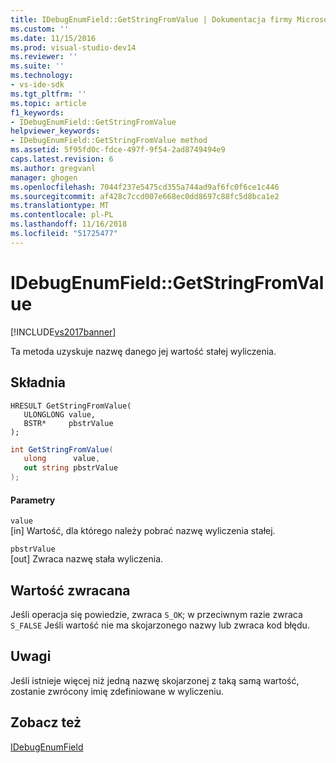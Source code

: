 ```yaml
---
title: IDebugEnumField::GetStringFromValue | Dokumentacja firmy Microsoft
ms.custom: ''
ms.date: 11/15/2016
ms.prod: visual-studio-dev14
ms.reviewer: ''
ms.suite: ''
ms.technology:
- vs-ide-sdk
ms.tgt_pltfrm: ''
ms.topic: article
f1_keywords:
- IDebugEnumField::GetStringFromValue
helpviewer_keywords:
- IDebugEnumField::GetStringFromValue method
ms.assetid: 5f95fd0c-fdce-497f-9f54-2ad8749494e9
caps.latest.revision: 6
ms.author: gregvanl
manager: ghogen
ms.openlocfilehash: 7044f237e5475cd355a744ad9af6fc0f6ce1c446
ms.sourcegitcommit: af428c7ccd007e668ec0dd8697c88fc5d8bca1e2
ms.translationtype: MT
ms.contentlocale: pl-PL
ms.lasthandoff: 11/16/2018
ms.locfileid: "51725477"
---
```

# <a name="idebugenumfieldgetstringfromvalue"></a>IDebugEnumField::GetStringFromValue
[!INCLUDE[vs2017banner](../../../includes/vs2017banner.md)]

Ta metoda uzyskuje nazwę danego jej wartość stałej wyliczenia.  
  
## <a name="syntax"></a>Składnia  
  
```cpp#  
HRESULT GetStringFromValue(  
   ULONGLONG value,  
   BSTR*     pbstrValue  
);  
```  
  
```csharp  
int GetStringFromValue(  
   ulong      value,  
   out string pbstrValue  
);  
```  
  
#### <a name="parameters"></a>Parametry  
 `value`  
 [in] Wartość, dla którego należy pobrać nazwę wyliczenia stałej.  
  
 `pbstrValue`  
 [out] Zwraca nazwę stała wyliczenia.  
  
## <a name="return-value"></a>Wartość zwracana  
 Jeśli operacja się powiedzie, zwraca `S_OK`; w przeciwnym razie zwraca `S_FALSE` Jeśli wartość nie ma skojarzonego nazwy lub zwraca kod błędu.  
  
## <a name="remarks"></a>Uwagi  
 Jeśli istnieje więcej niż jedną nazwę skojarzonej z taką samą wartość, zostanie zwrócony imię zdefiniowane w wyliczeniu.  
  
## <a name="see-also"></a>Zobacz też  
 [IDebugEnumField](../../../extensibility/debugger/reference/idebugenumfield.md)

